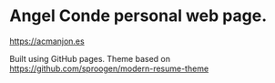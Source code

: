 # Angel Conde personal web page.

https://acmanjon.es 

Built using GitHub pages. Theme based on https://github.com/sproogen/modern-resume-theme 
